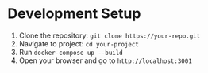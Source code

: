 # Development Setup

1. Clone the repository: `git clone https://your-repo.git`
2. Navigate to project: `cd your-project`
3. Run `docker-compose up --build`
4. Open your browser and go to `http://localhost:3001`
